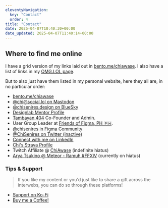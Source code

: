 ```yaml
---
eleventyNavigation:
  key: "Contact"
  order: 4
title: "Contact"
date: 2025-04-07T10:40:30+00:00
date_updated: 2025-04-07T11:40:14+00:00
---
```


## Where to find me online

I have a grid version of my links laid out in [bento.me/chiawase](https://bento.me/chiawase). I also have a list of links in my [OMG.LOL page](https://chi.omg.lol).

But to also just have them listed in my personal website, here they all are, in no particular order:
- [bento.me/chiawase](https://bento.me/chiawase)
- [@chi@social.lol on Mastodon](https://social.lol/@chi)
- [@chisenires.design on BlueSky](https://bsky.app/profile/chisenires.design)
- [Designlab Mentor Profile](https://app.designlab.com/chisenires/)
- [Tambayan 404](https://tambayan404.com) Co-Founder and Admin.
- User Group Leader at [Friends of Figma, PH 🇵🇭](https://friends.figma.com/philippines).
- [@chisenires in Figma Community](https://figma.com/@chisenires)
- [@ChiSenires on Twitter (inactive)](https://twitter.com/ChiSenires)
- [Connect with me on LinkedIn](https://linkedin.com/in/chisenires)
- [Chi's Strava Profile](https://www.strava.com/athletes/40002012)
- Twitch Affiliate @ [ChiAwase](https://twitch.tv/ChiAwase) (indefinite hiatus)
- [Arya Tsukino @ Meteor - Ramuh #FFXIV](https://na.finalfantasyxiv.com/lodestone/character/36591732/) (currently on hiatus)


### Tips & Support
> If you like my content or you'd just like to share a gift across the interwebs, you can do so through these platforms!
- [Support on Ko-Fi](https://ko-fi.com/chiawase)
- [Buy me a Coffee!](https://buymeacoffee.com/chiawase)